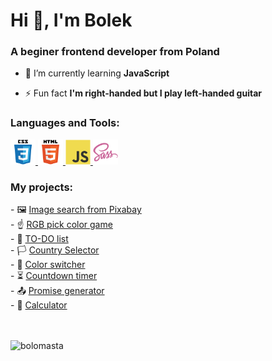 <h1>Hi 👋, I'm Bolek</h1>
<h3>A beginer frontend developer from Poland</h3>

- 🌱 I’m currently learning **JavaScript**

- ⚡ Fun fact **I'm right-handed but I play left-handed guitar**



<h3 align="left">Languages and Tools:</h3>
<p align="left"> <a href="https://www.w3schools.com/css/" target="_blank" rel="noreferrer"> <img src="https://raw.githubusercontent.com/devicons/devicon/master/icons/css3/css3-original-wordmark.svg" alt="css3" width="40" height="40"/> </a> <a href="https://www.w3.org/html/" target="_blank" rel="noreferrer"> <img src="https://raw.githubusercontent.com/devicons/devicon/master/icons/html5/html5-original-wordmark.svg" alt="html5" width="40" height="40"/> </a> <a href="https://developer.mozilla.org/en-US/docs/Web/JavaScript" target="_blank" rel="noreferrer"> <img src="https://raw.githubusercontent.com/devicons/devicon/master/icons/javascript/javascript-original.svg" alt="javascript" width="40" height="40"/> </a> <a href="https://sass-lang.com" target="_blank" rel="noreferrer"> <img src="https://raw.githubusercontent.com/devicons/devicon/master/icons/sass/sass-original.svg" alt="sass" width="40" height="40"/> </a> </p>

<h3 align="left">My projects:</h3>
 - 🖼️ <a href="https://bolomasta.github.io/goit-js-hw-11/" target="_blank">Image search from Pixabay </a><br>
 - ☝️ <a href="https://bolomasta.github.io/pick-color-game/" target="_blank">RGB pick color game </a><br>
 - 📝 <a href="https://bolomasta.github.io/to-do-list/" target="_blank">TO-DO list </a><br>
 - 🏳️ <a href="https://bolomasta.github.io/goit-js-hw-10/" target="_blank">Country Selector </a><br> 
 - 🌈 <a href="https://bolomasta.github.io/goit-js-hw-09/01-color-switcher.html" target="_blank">Color switcher </a><br>
 - ⏳ <a href="https://bolomasta.github.io/goit-js-hw-09/02-timer.html" target="_blank">Countdown timer </a><br>
 - 📤 <a href="https://bolomasta.github.io/goit-js-hw-09/03-promises.html" target="_blank">Promise generator </a><br>
 - 🧮 <a href="https://bolomasta.github.io/calculator/" target="_blank">Calculator </a><br>

<br>
<br>

<p><img align="left" src="https://github-readme-stats.vercel.app/api/top-langs?username=bolomasta&show_icons=true&theme=gruvbox&locale=en&layout=compact" alt="bolomasta" /></p>


